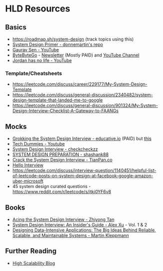# HLD Resources

## Basics
- https://roadmap.sh/system-design (track topics using this)
- [System Design Primer - donnemartin's repo](https://github.com/donnemartin/system-design-primer)
- [Gaurav Sen - YouTube](https://www.youtube.com/playlist?list=PLMCXHnjXnTnvo6alSjVkgxV-VH6EPyvoX)
- [ByteByteGo](https://bytebytego.com) - [Newsletter](https://blog.bytebytego.com) (Mostly PAID) and [YouTube Channel](https://www.youtube.com/@ByteByteGo)
- [Jordan has no life - YouTube](https://www.youtube.com/@jordanhasnolife5163)

### Template/Cheatsheets
- https://leetcode.com/discuss/career/229177/My-System-Design-Template
- https://leetcode.com/discuss/general-discussion/2340482/system-design-template-that-landed-me-to-google
- https://leetcode.com/discuss/general-discussion/901324/My-System-Design-Interview-Checklist-A-Gateway-to-FAANGs

## Mocks
- [Grokking the System Design Interview - educative.io](https://www.educative.io/courses/grokking-the-system-design-interview) (PAID) but [this](https://github.com/Satyam6623165/Grokking-the-System-Design)
- [Tech Dummies - Youtube](https://www.youtube.com/playlist?list=PLkQkbY7JNJuBoTemzQfjym0sqbOHt5fnV)
- [System Design Interview - checkcheckzz](https://github.com/checkcheckzz/system-design-interview)
- [SYSTEM DESIGN PREPARATION - shashank88](https://github.com/shashank88/system_design)
- [Crack the System Design Interview - TianPan.co](https://tianpan.co/notes/2016-02-13-crack-the-system-design-interview/)
- [Hello Interview](https://www.hellointerview.com/learn)
- https://leetcode.com/discuss/interview-question/1140451/helpful-list-of-leetcode-posts-on-system-design-at-facebook-google-amazon-uber-microsoft
- 45 system design curated questions - https://www.reddit.com/r/leetcode/s/itki0YF6v8
## Books
- [Acing the System Design Interview - Zhiyong Tan](https://g.co/kgs/1kKLZq)
- [System Design Interview: An Insider's Guide - Alex Xu](https://g.co/kgs/XYmX5h) - Vol. 1 & 2
- [Designing Data-Intensive Applications: The Big Ideas Behind Reliable, Scalable, and Maintainable Systems - Martin Kleppmann](https://g.co/kgs/Z4BEmn)

## Further Reading
- [High Scalability Blog](http://highscalability.com/all-time-favorites)
